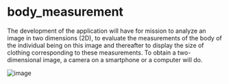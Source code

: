 # body_measurement
The development of the application will have for mission to analyze an image in two dimensions (2D), to evaluate the measurements of the body of the individual being on this image and thereafter to display the size of clothing corresponding to these measurements. To obtain a two-dimensional image, a camera on a smartphone or a computer will do.





![image](https://user-images.githubusercontent.com/100518640/178990287-e1908f82-4a9e-4b41-b40e-012cafcdc035.png)

